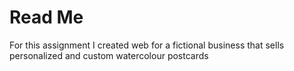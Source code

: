 <h1>Read Me</h1>
For this assignment I created web for a fictional business that sells personalized and custom watercolour postcards
